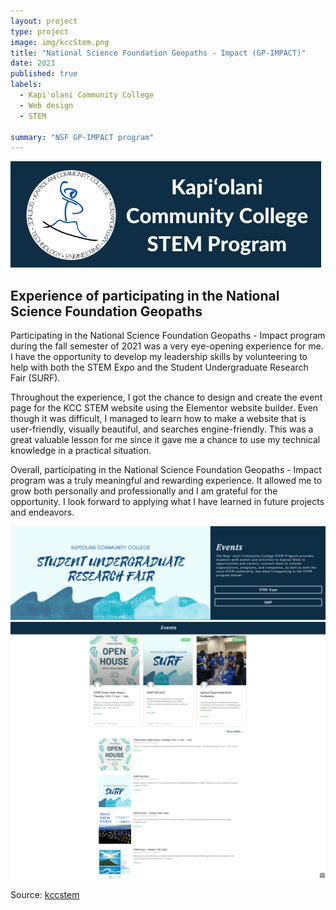 ```yaml
---
layout: project
type: project
image: img/kccStem.png
title: "National Science Foundation Geopaths - Impact (GP-IMPACT)"
date: 2021
published: true
labels:
  - Kapi'olani Community College
  - Web design
  - STEM
  
summary: "NSF GP-IMPACT program"
---
```

<img class="img-fluid" src="../img/KapCC-STEM-Long-Logo.png">

## Experience of participating in the National Science Foundation Geopaths

Participating in the National Science Foundation Geopaths - Impact program during the fall semester of 2021 was a very eye-opening experience for me. I have the opportunity to develop my leadership skills by volunteering to help with both the STEM Expo and the Student Undergraduate Research Fair (SURF).

Throughout the experience, I got the chance to design and create the event page for the KCC STEM website using the Elementor website builder. Even though it was difficult, I managed to learn how to make a website that is user-friendly, visually beautiful, and searches engine-friendly. This was a great valuable lesson for me since it gave me a chance to use my technical knowledge in a practical situation.

Overall, participating in the National Science Foundation Geopaths - Impact program was a truly meaningful and rewarding experience. It allowed me to grow both personally and professionally and I am grateful for the opportunity. I look forward to applying what I have learned in future projects and endeavors.

<img class="img-fluid" src="../img/stem1.png">
<img class="img-fluid" src="../img/stem2.png">
<img class="img-fluid" src="../img/stem3.png">

Source: <a href="https://kccstem.com/"><i class="large kccstem icon"></i>kccstem</a>





